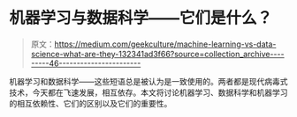 # 机器学习与数据科学——它们是什么？

> 原文：<https://medium.com/geekculture/machine-learning-vs-data-science-what-are-they-132341ad3f66?source=collection_archive---------46----------------------->

机器学习和数据科学——这些短语总是被认为是一致使用的。两者都是现代病毒式技术，今天都在飞速发展，相互依存。本文将讨论机器学习、数据科学和机器学习的相互依赖性、它们的区别以及它们的重要性。